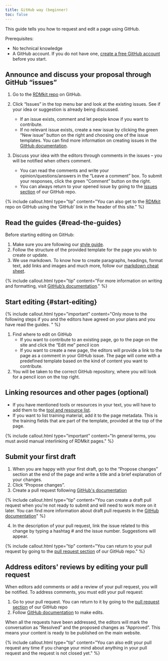 ```yaml
---
title: GitHub way (beginner)
toc: false
---
```



This guide tells you how to request and edit a page using GitHub.

Prerequisites:
* No technical knowledge
* A GitHub account. If you do not have one, [create a free GitHub account](https://github.com/join) before you start.


## Announce and discuss your proposal through GitHub “issues”

1. Go to the [RDMkit repo](https://github.com/elixir-europe/rdmkit) on GitHub.
2. Click “Issues” in the top menu bar and look at the existing issues. See if your idea or suggestion is already being discussed.
    * If an issue exists, comment and let people know if you want to contribute.
    * If no relevant issue exists, create a new issue by clicking the green “New issue” button on the right and choosing one of the issue templates. You can find more information on creating issues in the [GitHub documentation](https://docs.github.com/en/github/managing-your-work-on-github/creating-an-issue).

3. Discuss your idea with the editors through comments in the issues – you will be notified when others comment.
    * You can read the comments and write your opinion/questions/answers in the “Leave a comment” box. To submit your responses, click the green “Comment” button on the right.
    * You can always return to your opened issue by going to the [issues section](https://github.com/elixir-europe/rdmkit/issues) of our GitHub repo.

{% include callout.html type="tip" content="You can also get to the [RDMkit ](https://github.com/elixir-europe/rdmkit)repo on GitHub using the ‘GitHub’ link in the header of this site." %}


## Read the guides {#read-the-guides}

Before starting editing on GitHub:
1. Make sure you are following our [style guide](https://rdmkit.elixir-europe.org/style_guide).
2. Follow the structure of the provided template for the page you wish to create or update. 
3. We use markdown. To know how to create paragraphs, headings, format text, add links and images and much more, follow our [markdown cheat sheet](https://rdmkit.elixir-europe.org/markdown_cheat_sheet).

{% include callout.html type="tip" content="For more information on writing and formatting, visit [GitHub’s documentation](https://docs.github.com/en/github/writing-on-github/getting-started-with-writing-and-formatting-on-github)." %}


## Start editing {#start-editing}
{% include callout.html type="important" content="Only move to the following steps if you and the editors have agreed on your plans and you have read the guides.
" %}

1. Find where to edit on GitHub
    * If you want to contribute to an existing page, go to the page on the site and click the “Edit me” pencil icon 
    * If you want to create a new page, the editors will provide a link to the page as a comment in your GitHub issue. The page will come with a predefined template based on the kind of content you want to contribute.
2. You will be taken to the correct GitHub repository, where you will look for a pencil icon on the top right.

## Linking resources and other pages (optional)
* If you have mentioned tools or resources in your text, you will have to add them to the [tool and resource list](https://rdmkit.elixir-europe.org/tool_resource_update).
* If you want to list training material, add it to the page metadata. This is the training fields that are part of the template, provided at the top of the page.

{% include callout.html type="important" content="In general terms, you must avoid manual interlinking of RDMkit pages." %}


## Submit your first draft

1. When you are happy with your first draft, go to the “Propose changes” section at the end of the page and write a title and a brief explanation of your changes.
2. Click “Propose changes”. 
3. Create a pull request following [GitHub's documentation](https://docs.github.com/en/pull-requests/collaborating-with-pull-requests/proposing-changes-to-your-work-with-pull-requests/creating-a-pull-request)


{% include callout.html type="tip" content="You can create a draft pull request when you're not ready to submit and will need to work more on it later. You can find more information about draft pull requests in the [GitHub documentation](https://docs.github.com/en/github/collaborating-with-issues-and-pull-requests/about-pull-requests#draft-pull-requests)" %}


4. In the description of your pull request, link the issue related to this change by typing a hashtag # and the issue number. Suggestions will appear.


{% include callout.html type="tip" content="You can return to your pull request by going to the [pull request section](https://github.com/elixir-europe/rdmkit/pulls) of our GitHub repo." %}


## Address editors' reviews by editing your pull request
When editors add comments or add a review of your pull request, you will be notified. To address comments, you must edit your pull request:
1. Go to your pull request. You can return to it by going to the [pull request section](https://github.com/elixir-europe/rdmkit/pulls) of our GitHub repo
2. Follow [GitHub documentation](https://docs.github.com/en/pull-requests/collaborating-with-pull-requests/reviewing-changes-in-pull-requests/reviewing-proposed-changes-in-a-pull-request) to make edits. 

When all the requests have been addressed, the editors will mark the conversation as “Resolved” and the proposed changes as “Approved”. This means your content is ready to be published on the main website.

{% include callout.html type="tip" content="You can also edit your pull request any time if you change your mind about anything in your pull request and the request is not closed yet." %}
